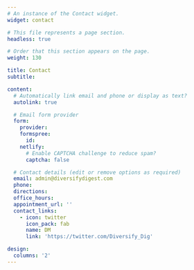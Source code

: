 ```yaml
---
# An instance of the Contact widget.
widget: contact

# This file represents a page section.
headless: true

# Order that this section appears on the page.
weight: 130

title: Contact
subtitle:

content:
  # Automatically link email and phone or display as text?
  autolink: true

  # Email form provider
  form:
    provider: 
    formspree:
      id:
    netlify:
      # Enable CAPTCHA challenge to reduce spam?
      captcha: false

  # Contact details (edit or remove options as required)
  email: admin@diversifydigest.com
  phone: 
  directions: 
  office_hours:
  appointment_url: ''
  contact_links:
    - icon: twitter
      icon_pack: fab
      name: DM
      link: 'https://twitter.com/Diversify_Dig'

design:
  columns: '2'
---
```

